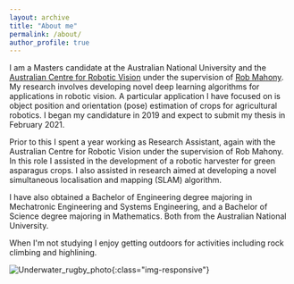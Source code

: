 ```yaml
---
layout: archive
title: "About me"
permalink: /about/
author_profile: true
---
```


I am a Masters candidate at the Australian National University and the <a href="https://www.roboticvision.org/">Australian Centre for Robotic Vision</a> under the supervision of <a href="https://cecs.anu.edu.au/people/robert-mahony">Rob Mahony</a>.
My research involves developing novel deep learning algorithms for applications in robotic vision.
A particular application I have focused on is object position and orientation (pose) estimation of crops for agricultural robotics.
I began my candidature in 2019 and expect to submit my thesis in February 2021.

Prior to this I spent a year working as Research Assistant, again with the Australian Centre for Robotic Vision under the supervision of Rob Mahony.
In this role I assisted in the development of a robotic harvester for green asparagus crops.
I also assisted in research aimed at developing a novel simultaneous localisation and mapping (SLAM) algorithm.

I have also obtained a Bachelor of Engineering degree majoring in Mechatronic Engineering and Systems Engineering, and a Bachelor of Science degree majoring in Mathematics.
Both from the Australian National University.

When I'm not studying I enjoy getting outdoors for activities including rock climbing and highlining.

![Underwater_rugby_photo](/images/highline.jpg){:class="img-responsive"}
<!-- <small><i>Photo: Philipp Schmidli (Lucerne, 3 November 2018).</i></small> -->